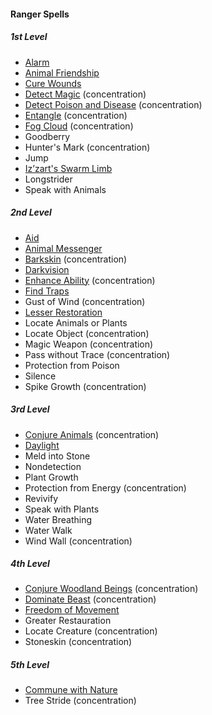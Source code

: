 #### Ranger Spells
<!-- Since Rangers don't have ritual casting, ritual spells are not marked as such. -->

##### 1st Level

- [Alarm](#Alarm_alarm)
- [Animal Friendship](#Animal_Friendship_animal_friendship)
- [Cure Wounds](#Cure_Wounds_cure_wounds)
- [Detect Magic](#Detect_Magic_detect_magic) (concentration)
- [Detect Poison and Disease](#Detect_Poison_and_Disease_detect_poison_and_disease) (concentration)
- [Entangle](#Entangle_entangle) (concentration)
- [Fog Cloud](#Fog_Cloud_fog_cloud) (concentration)
- Goodberry
- Hunter's Mark (concentration)
- Jump
- [Iz’zart's Swarm Limb](#Izzarts_Swarm_Limb_izzarts_swarm_limb)
- Longstrider
- Speak with Animals

##### 2nd Level

- [Aid](#Aid_aid)
- [Animal Messenger](#Animal_Messenger_animal_messenger)
- [Barkskin](#Barkskin_barkskin) (concentration)
- [Darkvision](#Darkvision_darkvision)
- [Enhance Ability](#Enhance_Ability_enhance_ability) (concentration)
- [Find Traps](#Find_Traps_find_traps)
- Gust of Wind (concentration)
- [Lesser Restoration](#Lesser_Restoration_lesser_restoration)
- Locate Animals or Plants
- Locate Object (concentration)
- Magic Weapon (concentration)
- Pass without Trace (concentration)
- Protection from Poison
- Silence
- Spike Growth (concentration)

##### 3rd Level

- [Conjure Animals](#Conjure_Animals_conjure_animals) (concentration)
- [Daylight](#Daylight_daylight)
- Meld into Stone
- Nondetection
- Plant Growth
- Protection from Energy (concentration)
- Revivify
- Speak with Plants
- Water Breathing
- Water Walk
- Wind Wall (concentration)

##### 4th Level

- [Conjure Woodland Beings](#Conjure_Woodland_Beings_conjure_woodland_beings) (concentration)
- [Dominate Beast](#Dominate_Beast_dominate_beast) (concentration)
- [Freedom of Movement](#Freedom_of_Movement_freedom_of_movement)
- Greater Restauration
- Locate Creature (concentration)
- Stoneskin (concentration)

##### 5th Level

- [Commune with Nature](#Commune_with_Nature_commune_with_nature)
- Tree Stride (concentration)
